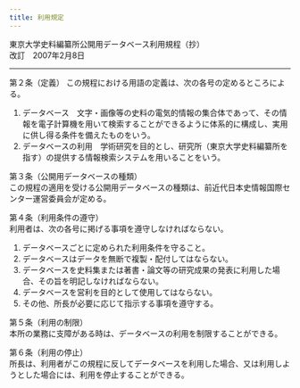 ```yaml
---
title: 利用規定
---
```


東京大学史料編纂所公開用データベース利用規程（抄）  
改訂　2007年2月8日

---

第２条（定義） この規程における用語の定義は、次の各号の定めるところによる。  
1. データベース　文字・画像等の史料の電気的情報の集合体であって、その情報を電子計算機を用いて検索することができるように体系的に構成し、実用に供し得る条件を備えたものをいう。
1. データベースの利用　学術研究を目的とし、研究所（東京大学史料編纂所を指す）の提供する情報検索システムを用いることをいう。

第３条（公開用データベースの種類）  
この規程の適用を受ける公開用データベースの種類は、前近代日本史情報国際センター運営委員会が定める。

第４条（利用条件の遵守）  
利用者は、次の各号に掲げる事項を遵守しなければならない。  
1. データベースごとに定められた利用条件を守ること。
1. データベースはデータを無断で複製・配付してはならない。
1. データベースを史料集または著書・論文等の研究成果の発表に利用した場合、その旨を明記しなければならない。
1. データベースを営利を目的として使用してはならない。
1. その他、所長が必要に応じて指示する事項を遵守する。

第５条（利用の制限）  
本所の業務に支障がある時は、データベースの利用を制限することができる。

第６条（利用の停止）  
所長は、利用者がこの規程に反してデータベースを利用した場合、又は利用しようとした場合には、利用を停止することができる。